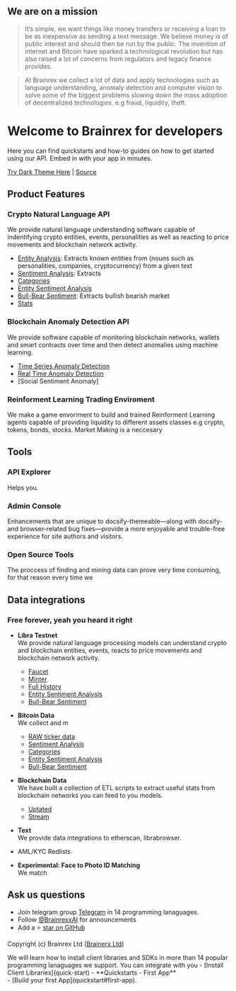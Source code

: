 ## We are on a mission
>It’s simple, we want things like money transfers or receiving a loan to be as inexpensive as sending a text message. We believe money is of public interest and should then be run by the public. The invention of internet and Bitcoin have sparked a technological revolution but has also raised a lot of concerns from regulators and legacy finance provides.

>At Brainrex we collect a lot of data and apply technologies such as language understanding, anomaly detection and computer vision to solve some of the biggest problems slowing down the mass adoption of decentralized technologies. e.g fraud, liquidity, theft.
# **Welcome to Brainrex for developers**
Here you can find quickstarts and how-to guides on how to get started using our API. Embed in with your app in minutes.

<a href="#" data-link-title="Dark">Try Dark Theme Here</a> |
[Source](https://github.com/jhildenbiddle/docsify-themeable/tree/master/src/scss/themes/theme-simple-dark.scss)
## Product Features
### **Crypto Natural Language API**<br>
  We provide natural language understanding software capable of indentifying crypto entities, events, personalities as well as reacting to price movements and blockchain network activity.
  - [Entity Analysis](Language): Extracts known entities from (nouns such as personalities, companies, cryptocurrency) from a given text
  - [Sentiment Analysis](Language#sentiment): Extracts
  - [Categories](Language#s)
  - [Entity Sentiment Analysis](Language#plugin-styles)
  - [Bull-Bear Sentiment](Language#readytransition): Extracts bullish bearish market
  - [Stats](language)

### **Blockchain Anomaly Detection API**<br>
<!-- easily embed anomaly detection capabilities into your app -->
  We provide software capable of monitoring blockchain networks, wallets and smart contracts over time and then detect anomalies using machine learning.
  - [Time Series Anomaly Detection](Anomaly)
  - [Real Time Anomaly Detection](Anomaly#real-time)
  - [Social Sentiment Anomaly]

### **Reinforment Learning Trading Enviroment**<br>
  We make a game envoriment to build and trained Reinforment Learning agents capable of providing liquidity to different assets classes e.g crypto, tokens, bonds, stocks. Market Making is a neccesary

## Tools
### **API Explorer**<br>
  Helps you.

### **Admin Console**<br>
  Enhancements that are unique to docsify-themeable—along with docsify- and browser-related bug fixes—provide a more enjoyable and trouble-free experience for site authors and visitors.

### **Open Source Tools**<br>
  The proccess of finding and mining data can prove very time consuming, for that reason every time we

## Data integrations
  ### Free forever, yeah you heard it right
- **Libra Testnet**<br>
  We provide natural language processing models can understand crypto and blockchain entities, events, reacts to price movements and blockchain network activity.
  - [Faucet](libra)
  - [Minter](libra#prismjs)
  - [Full History](libra#base)
  - [Entity Sentiment Analysis](libra#plugin-styles)
  - [Bull-Bear Sentiment](libra#readytransition)

- **Bitcoin Data**<br>
  We collect and m
  - [RAW ticker data](customization)
  - [Sentiment Analysis](customization#prismjs)
  - [Categories](customization#base)
  - [Entity Sentiment Analysis](customization#plugin-styles)
  - [Bull-Bear Sentiment](options#readytransition)

- **Blockchain Data**<br>
  We have built a collection of ETL scripts to extract useful stats from blockchain networks you can feed to you models.
  - [Uptated](customization)
  - [Stream](customization#prismjs)
- **Text**<br>
  We provide data integrations to etherscan, librabrowser.
- AML/KYC Redlists

- **Experimental: Face to Photo ID Matching**<br>
  We match



  <!-- Add PHOTO of editor -->

<!-- - **Experimental: Real Time f**<br>
  Thoroughly tested and fully compatible with legacy browsers, including support for CSS custom properties (courtesy of a handy [ponyfill](https://github.com/jhildenbiddle/css-vars-ponyfill) developed specifically for docsify-themeable). -->


## Ask us questions
- Join telegram group [Telegram](https://t.me/brainrex) in 14 programming lanaguages.
- Follow [@BrainrexxAI](https://twitter.com/jhildenbiddle) for announcements
- Add a ⭐️ [star on GitHub](https://github.com/brainrexAPI)


Copyright (c) Brainrex Ltd ([Brainerx Ltd](https://brainrex.com))

<!-- GitHub Buttons -->
<script async defer src="https://buttons.github.io/buttons.js"></script

## What's Next?
- **Quickstarts - Guide**<br>
We will learn how to install client libraries and SDKs in more than 14 popular programming lanaguages we support. You can integrate with you
  - [Install Client Libraries](quick-start)

- **Quickstarts - First App**<br>
  - [Build your first App](quickstart#first-app).
